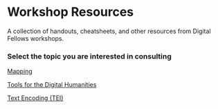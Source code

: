 # Workshop Resources 
A collection of handouts, cheatsheets, and other resources from Digital Fellows workshops.

### Select the topic you are interested in consulting

[Mapping](Mapping) 

[Tools for the Digital Humanities](/ToolsofDH-Filipa.pdf/)

[Text Encoding (TEI)](/TEI_workshop/)
